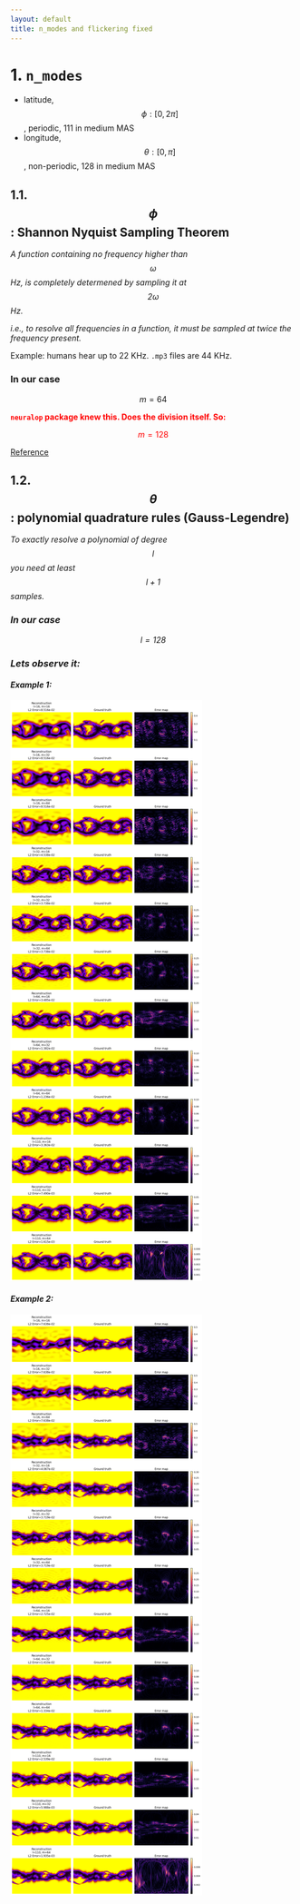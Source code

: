 ```yaml
---
layout: default
title: n_modes and flickering fixed
---
```


# 1. `n_modes`


- latitude, $$\phi: [0, 2\pi]$$, periodic, 111 in medium MAS
- longitude, $$\theta: [0, \pi]$$, non-periodic, 128 in medium MAS


## 1.1. $$\phi$$: Shannon Nyquist Sampling Theorem

<i>A function containing no frequency higher than $$\omega$$ Hz, is completely determened by sampling it at $$2\omega$$ Hz.</i>

<i>i.e., to resolve all frequencies in a function, it must be sampled at twice the frequency present.</i>

Example: humans hear up to 22 KHz. `.mp3` files are 44 KHz.

### In our case

$$
m = 64
$$

<span style="color:red">

<b>`neuralop` package knew this. Does the division itself. So:</b>

$$
m = 128
$$

</span>


<a href="https://www.youtube.com/watch?v=FcXZ28BX-xE">Reference</a>


## 1.2. $$\theta$$: polynomial quadrature rules (Gauss-Legendre)

<i>To exactly resolve a polynomial of degree $$l$$ you need at least $$l+1$$ samples.


### In our case

$$
l = 128
$$


### Lets observe it:

#### Example 1:
<img src="resources/week_20/n_modes_1.png"/>

#### Example 2:
<img src="resources/week_20/n_modes_2.png"/>